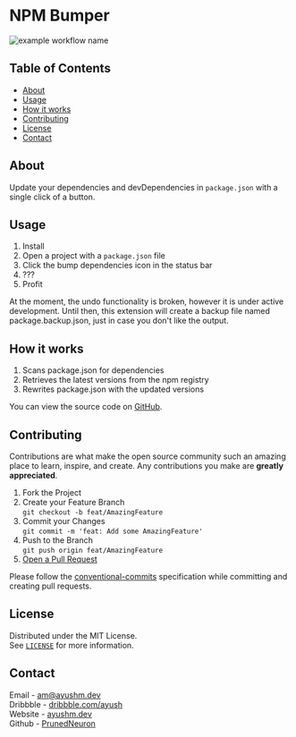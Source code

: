 # NPM Bumper

![example workflow name][actions-url]

## Table of Contents

- [About](#about)
- [Usage](#usage)
- [How it works](#how-it-works)
- [Contributing](#contributing)
- [License](#license)
- [Contact](#contact)


## About

Update your dependencies and devDependencies in `package.json` with a single click of a button.

## Usage

1. Install
2. Open a project with a `package.json` file
3. Click the bump dependencies icon in the status bar
4. ???
5. Profit

At the moment, the undo functionality is broken, however it is under active development. Until then, this extension will create a backup file named package.backup.json, just in case you don't like the output.

## How it works

  1. Scans package.json for dependencies
  2. Retrieves the latest versions from the npm registry
  3. Rewrites package.json with the updated versions

You can view the source code on [GitHub](https://github.com/PrunedNeuron/npmbumper).

## Contributing

Contributions are what make the open source community such an amazing place to learn, inspire, and create. Any contributions you make are **greatly appreciated**.

1. Fork the Project
2. Create your Feature Branch<br>
  `git checkout -b feat/AmazingFeature`
3. Commit your Changes<br>
  `git commit -m 'feat: Add some AmazingFeature'`
4. Push to the Branch<br>
  `git push origin feat/AmazingFeature`
5. <a href="https://help.github.com/en/github/collaborating-with-issues-and-pull-requests/creating-a-pull-request">Open a Pull Request</a>

Please follow the [conventional-commits](https://www.conventionalcommits.org/) specification while committing and creating pull requests.


## License

Distributed under the MIT License.
<br />
See <a href="LICENSE.md">`LICENSE`</a> for more information.


## Contact

Email - [am@ayushm.dev](mailto:am@ayushm.dev)<br/>
Dribbble - [dribbble.com/ayush](https://dribbble.com/ayush)<br/>
Website - [ayushm.dev](https://ayushm.dev)<br/>
Github - [PrunedNeuron](https://github.com/PrunedNeuron)

<!-- Links -->
[actions-url]: https://github.com/PrunedNeuron/npmbumper/workflows/.github/workflows/actions.yml/badge.svg